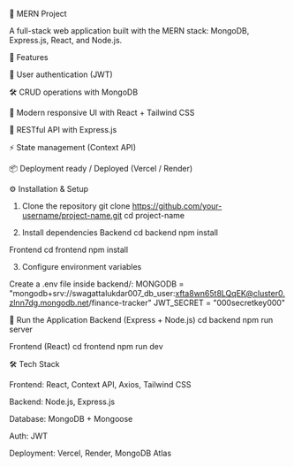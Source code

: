 🚀 MERN Project

A full-stack web application built with the MERN stack: MongoDB, Express.js, React, and Node.js.

📌 Features

🔐 User authentication (JWT)

🛠️ CRUD operations with MongoDB

🎨 Modern responsive UI with React + Tailwind CSS

📡 RESTful API with Express.js

⚡ State management (Context API)

📦 Deployment ready / Deployed (Vercel / Render)


⚙️ Installation & Setup
1. Clone the repository
git clone https://github.com/your-username/project-name.git
cd project-name

2. Install dependencies
Backend
cd backend
npm install

Frontend
cd frontend
npm install

3. Configure environment variables

Create a .env file inside backend/:
MONGODB = "mongodb+srv://swagattalukdar007_db_user:xfta8wn65t8LQqEK@cluster0.zlnn7dg.mongodb.net/finance-tracker"
JWT_SECRET = "000secretkey000"


🚀 Run the Application
Backend (Express + Node.js)
cd backend
npm run server

Frontend (React)
cd frontend
npm run dev


🛠️ Tech Stack

Frontend: React, Context API, Axios, Tailwind CSS

Backend: Node.js, Express.js

Database: MongoDB + Mongoose

Auth: JWT

Deployment: Vercel, Render, MongoDB Atlas
